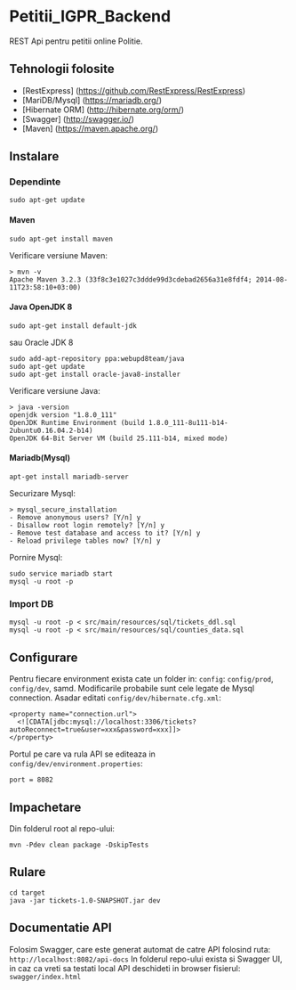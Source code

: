 # Petitii_IGPR_Backend
REST Api pentru petitii online Politie.

## Tehnologii folosite
- [RestExpress] (https://github.com/RestExpress/RestExpress)
- [MariDB/Mysql] (https://mariadb.org/)
- [Hibernate ORM] (http://hibernate.org/orm/)
- [Swagger] (http://swagger.io/)
- [Maven] (https://maven.apache.org/)

## Instalare

### Dependinte
```
sudo apt-get update
```
#### Maven
```
sudo apt-get install maven
```
Verificare versiune Maven:
```
> mvn -v
Apache Maven 3.2.3 (33f8c3e1027c3ddde99d3cdebad2656a31e8fdf4; 2014-08-11T23:58:10+03:00)
```

#### Java OpenJDK 8
```
sudo apt-get install default-jdk
```
sau Oracle JDK 8

```
sudo add-apt-repository ppa:webupd8team/java
sudo apt-get update
sudo apt-get install oracle-java8-installer
```
Verificare versiune Java:
```
> java -version
openjdk version "1.8.0_111"
OpenJDK Runtime Environment (build 1.8.0_111-8u111-b14-2ubuntu0.16.04.2-b14)
OpenJDK 64-Bit Server VM (build 25.111-b14, mixed mode)

```

#### Mariadb(Mysql)
```
apt-get install mariadb-server
```
Securizare Mysql:
```
> mysql_secure_installation
- Remove anonymous users? [Y/n] y
- Disallow root login remotely? [Y/n] y
- Remove test database and access to it? [Y/n] y
- Reload privilege tables now? [Y/n] y
```
Pornire Mysql:
```
sudo service mariadb start
mysql -u root -p
```

### Import DB
```
mysql -u root -p < src/main/resources/sql/tickets_ddl.sql
mysql -u root -p < src/main/resources/sql/counties_data.sql
```

## Configurare
Pentru fiecare environment exista cate un folder in: `config`: `config/prod`, `config/dev`, samd.
Modificarile probabile sunt cele legate de Mysql connection. Asadar editati `config/dev/hibernate.cfg.xml`:
```
<property name="connection.url">
  <![CDATA[jdbc:mysql://localhost:3306/tickets?autoReconnect=true&user=xxx&password=xxx]]>
</property>
```
Portul pe care va rula API se editeaza in `config/dev/environment.properties`:
```
port = 8082
```

## Impachetare
Din folderul root al repo-ului:
```
mvn -Pdev clean package -DskipTests
```

## Rulare
```
cd target
java -jar tickets-1.0-SNAPSHOT.jar dev
```


## Documentatie API
Folosim Swagger, care este generat automat de catre API folosind ruta: `http://localhost:8082/api-docs`
In folderul repo-ului exista si Swagger UI, in caz ca vreti sa testati local API deschideti in browser fisierul: `swagger/index.html`